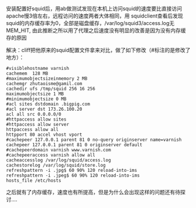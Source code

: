 安装配置好squid后，用ab做测试发现在本机上访问squid的速度要比直接访问apache慢3倍左右，远程访问的速度两者大体相同，用 squidclient查看后发现squid的内存缓存率为0，全部是磁盘缓存，/var/log/squid3/access.log无 MEM\_HIT, 由此推断之所以用了代理之后速度没有明显的改善是因为没有内存缓存的原因

解决：cliff把他原来的squid配置文件拿来对比，做了如下修改（#标注的是修改了地方）：

```
#visiblehostname varnish
cachemem  128 MB
#maximumobjectsizeinmemory 2 MB
cachemgr zhutaoisme@gamil.com
cachedir ufs /tmp/squid 256 16 256
maximumobjectsize 1 MB
#minimumobjectsize 0 MB
#acl sites dstdomain .bigpig.com
#acl server dst 173.26.100.20
acl all src 0.0.0.0/0
#httpaccess allow sites
#httpaccess allow server
httpaccess allow all
httpport 80 accel vhost vport
#cachepeer 127.0.0.1 parent 81 0 no-query originserver name=varnish
cachepeer 127.0.0.1 parent 81 0 originserver default
#cachepeerdomain varnish www.varnish.com
#cachepeeraccess varnish allow all
cacheaccesslog /var/log/squid/access.log
cachestorelog /var/log/squid/store.log
refreshpattern -i .jpg$ 60 90% 120 reload-into-ims
refreshpattern -i .jpeg$ 60 90% 120 reload-into-ims
hosts_file /etc/hosts
```

之后就有了内存缓存，速度也有所提高，但是为什么会出现这样的问题还有待探讨....